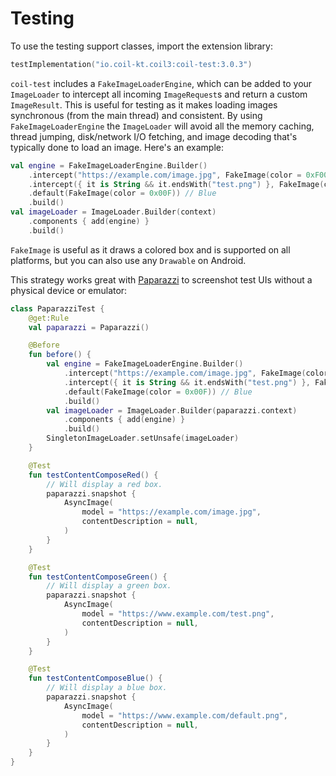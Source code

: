 # Testing

To use the testing support classes, import the extension library:

```kotlin
testImplementation("io.coil-kt.coil3:coil-test:3.0.3")
```

`coil-test` includes a `FakeImageLoaderEngine`, which can be added to your `ImageLoader` to intercept all incoming `ImageRequest`s and return a custom `ImageResult`. This is useful for testing as it makes loading images synchronous (from the main thread) and consistent. By using `FakeImageLoaderEngine` the `ImageLoader` will avoid all the memory caching, thread jumping, disk/network I/O fetching, and image decoding that's typically done to load an image. Here's an example:

```kotlin
val engine = FakeImageLoaderEngine.Builder()
    .intercept("https://example.com/image.jpg", FakeImage(color = 0xF00)) // Red
    .intercept({ it is String && it.endsWith("test.png") }, FakeImage(color = 0x0F0)) // Green
    .default(FakeImage(color = 0x00F)) // Blue
    .build()
val imageLoader = ImageLoader.Builder(context)
    .components { add(engine) }
    .build()
```

`FakeImage` is useful as it draws a colored box and is supported on all platforms, but you can also use any `Drawable` on Android.

This strategy works great with [Paparazzi](https://github.com/cashapp/paparazzi) to screenshot test UIs without a physical device or emulator:

```kotlin
class PaparazziTest {
    @get:Rule
    val paparazzi = Paparazzi()

    @Before
    fun before() {
        val engine = FakeImageLoaderEngine.Builder()
            .intercept("https://example.com/image.jpg", FakeImage(color = 0xF00)) // Red
            .intercept({ it is String && it.endsWith("test.png") }, FakeImage(color = 0x0F0)) // Green
            .default(FakeImage(color = 0x00F)) // Blue
            .build()
        val imageLoader = ImageLoader.Builder(paparazzi.context)
            .components { add(engine) }
            .build()
        SingletonImageLoader.setUnsafe(imageLoader)
    }

    @Test
    fun testContentComposeRed() {
        // Will display a red box.
        paparazzi.snapshot {
            AsyncImage(
                model = "https://example.com/image.jpg",
                contentDescription = null,
            )
        }
    }

    @Test
    fun testContentComposeGreen() {
        // Will display a green box.
        paparazzi.snapshot {
            AsyncImage(
                model = "https://www.example.com/test.png",
                contentDescription = null,
            )
        }
    }

    @Test
    fun testContentComposeBlue() {
        // Will display a blue box.
        paparazzi.snapshot {
            AsyncImage(
                model = "https://www.example.com/default.png",
                contentDescription = null,
            )
        }
    }
}
```
